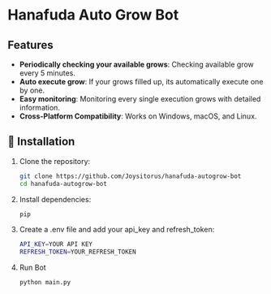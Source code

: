 # Hanafuda Auto Grow Bot

## Features

- **Periodically checking your available grows**: Checking available grow every 5 minutes.
- **Auto execute grow**: If your grows filled up, its automatically execute one by one.
- **Easy monitoring**: Monitoring every single execution grows with detailed information.
- **Cross-Platform Compatibility**: Works on Windows, macOS, and Linux.

## 🚀 Installation

1. Clone the repository:
   ```bash
   git clone https://github.com/Joysitorus/hanafuda-autogrow-bot
   cd hanafuda-autogrow-bot
   ```
2. Install dependencies:
   ```bash
   pip
   ```
3. Create a .env file and add your api_key and refresh_token:
   ```bash
   API_KEY=YOUR API KEY
   REFRESH_TOKEN=YOUR_REFRESH_TOKEN
   ```
4. Run Bot
   ```bash
   python main.py
   ```

